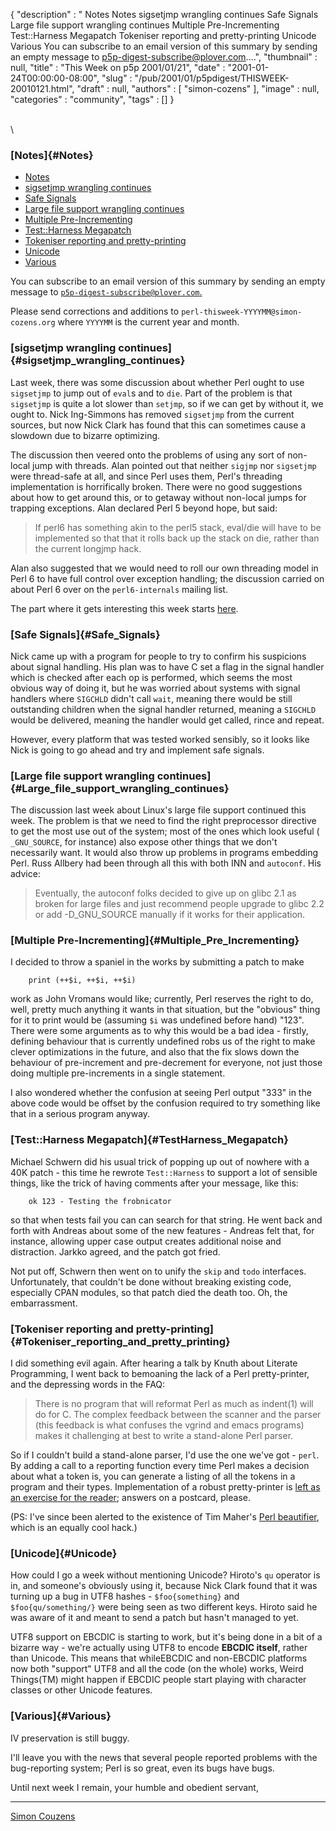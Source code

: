 {
   "description" : " Notes Notes sigsetjmp wrangling continues Safe Signals Large file support wrangling continues Multiple Pre-Incrementing Test::Harness Megapatch Tokeniser reporting and pretty-printing Unicode Various You can subscribe to an email version of this summary by sending an empty message to p5p-digest-subscribe@plover.com....",
   "thumbnail" : null,
   "title" : "This Week on p5p 2001/01/21",
   "date" : "2001-01-24T00:00:00-08:00",
   "slug" : "/pub/2001/01/p5pdigest/THISWEEK-20010121.html",
   "draft" : null,
   "authors" : [
      "simon-cozens"
   ],
   "image" : null,
   "categories" : "community",
   "tags" : []
}





\
\
### [Notes]{#Notes}

-   [Notes](#Notes)
-   [sigsetjmp wrangling continues](#sigsetjmp_wrangling_continues)
-   [Safe Signals](#Safe_Signals)
-   [Large file support wrangling
    continues](#Large_file_support_wrangling_continues)
-   [Multiple Pre-Incrementing](#Multiple_Pre_Incrementing)
-   [Test::Harness Megapatch](#TestHarness_Megapatch)
-   [Tokeniser reporting and
    pretty-printing](#Tokeniser_reporting_and_pretty_printing)
-   [Unicode](#Unicode)
-   [Various](#Various)

You can subscribe to an email version of this summary by sending an
empty message to
[`p5p-digest-subscribe@plover.com`.](mailto:p5p-digest-subscribe@plover.com)

Please send corrections and additions to
`perl-thisweek-YYYYMM@simon-cozens.org` where `YYYYMM` is the current
year and month.

### [sigsetjmp wrangling continues]{#sigsetjmp_wrangling_continues}

Last week, there was some discussion about whether Perl ought to use
`sigsetjmp` to jump out of `eval`s and to `die`. Part of the problem is
that `sigsetjmp` is quite a lot slower than `setjmp`, so if we can get
by without it, we ought to. Nick Ing-Simmons has removed `sigsetjmp`
from the current sources, but now Nick Clark has found that this can
sometimes cause a slowdown due to bizarre optimizing.

The discussion then veered onto the problems of using any sort of
non-local jump with threads. Alan pointed out that neither `sigjmp` nor
`sigsetjmp` were thread-safe at all, and since Perl uses them, Perl's
threading implementation is horrifically broken. There were no good
suggestions about how to get around this, or to getaway without
non-local jumps for trapping exceptions. Alan declared Perl 5 beyond
hope, but said:

> If perl6 has something akin to the perl5 stack, eval/die will have to
> be implemented so that that it rolls back up the stack on die, rather
> than the current longjmp hack.

Alan also suggested that we would need to roll our own threading model
in Perl 6 to have full control over exception handling; the discussion
carried on about Perl 6 over on the `perl6-internals` mailing list.

The part where it gets interesting this week starts
[here](http://www.xray.mpe.mpg.de/mailing-lists/perl5-porters/2001-01/msg01023.html).

### [Safe Signals]{#Safe_Signals}

Nick came up with a program for people to try to confirm his suspicions
about signal handling. His plan was to have C set a flag in the signal
handler which is checked after each op is performed, which seems the
most obvious way of doing it, but he was worried about systems with
signal handlers where `SIGCHLD` didn't call `wait`, meaning there would
be still outstanding children when the signal handler returned, meaning
a `SIGCHLD` would be delivered, meaning the handler would get called,
rince and repeat.

However, every platform that was tested worked sensibly, so it looks
like Nick is going to go ahead and try and implement safe signals.

### [Large file support wrangling continues]{#Large_file_support_wrangling_continues}

The discussion last week about Linux's large file support continued this
week. The problem is that we need to find the right preprocessor
directive to get the most use out of the system; most of the ones which
look useful ( `_GNU_SOURCE`, for instance) also expose other things that
we don't necessarily want. It would also throw up problems in programs
embedding Perl. Russ Allbery had been through all this with both INN and
`autoconf`. His advice:

> Eventually, the autoconf folks decided to give up on glibc 2.1 as
> broken for large files and just recommend people upgrade to glibc 2.2
> or add -D\_GNU\_SOURCE manually if it works for their application.

### [Multiple Pre-Incrementing]{#Multiple_Pre_Incrementing}

I decided to throw a spaniel in the works by submitting a patch to make

        print (++$i, ++$i, ++$i)

work as John Vromans would like; currently, Perl reserves the right to
do, well, pretty much anything it wants in that situation, but the
"obvious" thing for it to print would be (assuming `$i` was undefined
before hand) "123". There were some arguments as to why this would be a
bad idea - firstly, defining behaviour that is currently undefined robs
us of the right to make clever optimizations in the future, and also
that the fix slows down the behaviour of pre-increment and pre-decrement
for everyone, not just those doing multiple pre-increments in a single
statement.

I also wondered whether the confusion at seeing Perl output "333" in the
above code would be offset by the confusion required to try something
like that in a serious program anyway.

### [Test::Harness Megapatch]{#TestHarness_Megapatch}

Michael Schwern did his usual trick of popping up out of nowhere with a
40K patch - this time he rewrote `Test::Harness` to support a lot of
sensible things, like the trick of having comments after your message,
like this:

        ok 123 - Testing the frobnicator

so that when tests fail you can can search for that string. He went back
and forth with Andreas about some of the new features - Andreas felt
that, for instance, allowing upper case output creates additional noise
and distraction. Jarkko agreed, and the patch got fried.

Not put off, Schwern then went on to unify the `skip` and `todo`
interfaces. Unfortunately, that couldn't be done without breaking
existing code, especially CPAN modules, so that patch died the death
too. Oh, the embarrassment.

### [Tokeniser reporting and pretty-printing]{#Tokeniser_reporting_and_pretty_printing}

I did something evil again. After hearing a talk by Knuth about Literate
Programming, I went back to bemoaning the lack of a Perl pretty-printer,
and the depressing words in the FAQ:

> There is no program that will reformat Perl as much as indent(1) will
> do for C. The complex feedback between the scanner and the parser
> (this feedback is what confuses the vgrind and emacs programs) makes
> it challenging at best to write a stand-alone Perl parser.

So if I couldn't build a stand-alone parser, I'd use the one we've got -
`perl`. By adding a call to a reporting function every time Perl makes a
decision about what a token is, you can generate a listing of all the
tokens in a program and their types. Implementation of a robust
pretty-printer is [left as an exercise for the
reader](http://www.xray.mpe.mpg.de/mailing-lists/perl5-porters/2001-01/msg00833.html);
answers on a postcard, please.

(PS: I've since been alerted to the existence of Tim Maher's [Perl
beautifier](http://www.consultix-inc.com/perl_beautifier.html), which is
an equally cool hack.)

### [Unicode]{#Unicode}

How could I go a week without mentioning Unicode? Hiroto's `qu` operator
is in, and someone's obviously using it, because Nick Clark found that
it was turning up a bug in UTF8 hashes - `$foo{something}` and
`$foo{qu/something/}` were being seen as two different keys. Hiroto said
he was aware of it and meant to send a patch but hasn't managed to yet.

UTF8 support on EBCDIC is starting to work, but it's being done in a bit
of a bizarre way - we're actually using UTF8 to encode **EBCDIC
itself**, rather than Unicode. This means that whileEBCDIC and
non-EBCDIC platforms now both "support" UTF8 and all the code (on the
whole) works, Weird Things(TM) might happen if EBCDIC people start
playing with character classes or other Unicode features.

### [Various]{#Various}

IV preservation is still buggy.

I'll leave you with the news that several people reported problems with
the bug-reporting system; Perl is so great, even its bugs have bugs.

Until next week I remain, your humble and obedient servant,

------------------------------------------------------------------------

[Simon Couzens](mailto:simon@brecon.co.uk)


